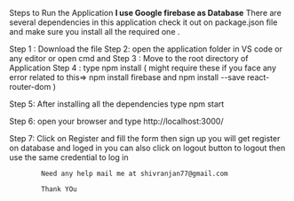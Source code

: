 Steps to Run the Application
**I use Google firebase as Database**
There are several dependencies in this application check it out on package.json file and make sure you install all the required one .

Step 1 : Download the file 
Step 2: open the application folder in VS code or any editor or open cmd and
Step 3 : Move to the root directory of Application
Step 4 : type npm install
                     ( might require these if you face any error related  to this=>
              npm install firebase 
                     and
              npm install --save react-router-dom  )
            
Step 5: After installing all the dependencies type npm start

Step 6: open your browser and type  http://localhost:3000/

Step 7: Click on Register and fill the form then sign up you will get register on database and loged in you can also click on logout
         button to logout then use the same credential to log in 

            Need any help mail me at shivranjan77@gmail.com
            
            Thank YOu

